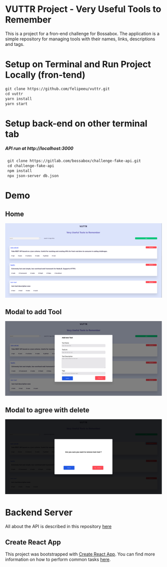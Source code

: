 # VUTTR Project - Very Useful Tools to Remember
This is a project for a fron-end challenge for Bossabox. The application is a simple repository for managing tools with their  names, links, descriptions and tags.


# Setup on Terminal and Run Project Locally (fron-tend)
```terminal
git clone https://github.com/felipeeu/vuttr.git
cd vuttr
yarn install
yarn start
```
# Setup back-end on other terminal tab 
##### API run at http://localhost:3000
```terminal
 git clone https://gitlab.com/bossabox/challenge-fake-api.git
 cd challenge-fake-api
 npm install
 npx json-server db.json
```

# Demo

## Home
![](./src/demo/demo_home.png)
## Modal to add Tool 
![](./src/demo/demo_add_tool.png)
## Modal to agree with delete
![](./src/demo/demo_delete_tool.png)


# Backend Server
  
All about the API is described in this repository [here](https://gitlab.com/bossabox/challenge-fake-api/-/tree/master)


## Create React App

This project was bootstrapped with [Create React App](https://github.com/facebookincubator/create-react-app). You can find more information on how to perform common tasks [here](https://github.com/facebookincubator/create-react-app/blob/master/packages/react-scripts/template/README.md).


